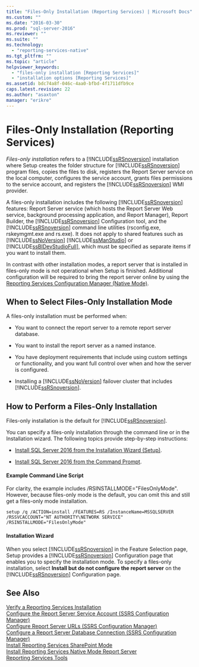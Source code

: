```yaml
---
title: "Files-Only Installation (Reporting Services) | Microsoft Docs"
ms.custom: ""
ms.date: "2016-03-30"
ms.prod: "sql-server-2016"
ms.reviewer: ""
ms.suite: ""
ms.technology: 
  - "reporting-services-native"
ms.tgt_pltfrm: ""
ms.topic: "article"
helpviewer_keywords: 
  - "files-only installation [Reporting Services]"
  - "installation options [Reporting Services]"
ms.assetid: bdc74a8f-046c-4aa0-bfbd-4f1711dfb9ce
caps.latest.revision: 22
ms.author: "asaxton"
manager: "erikre"
---
```

# Files-Only Installation (Reporting Services)
  *Files-only installation* refers to a [!INCLUDE[ssRSnoversion](../../../a9notintoc/includes/ssrsnoversion-md.md)] installation where Setup creates the folder structure for [!INCLUDE[ssRSnoversion](../../../a9notintoc/includes/ssrsnoversion-md.md)] program files, copies the files to disk, registers the Report Server service on the local computer, configures the service account, grants files permissions to the service account, and registers the [!INCLUDE[ssRSnoversion](../../../a9notintoc/includes/ssrsnoversion-md.md)] WMI provider.  
  
 A files-only installation includes the following [!INCLUDE[ssRSnoversion](../../../a9notintoc/includes/ssrsnoversion-md.md)] features: Report Server service (which hosts the Report Server Web service, background processing application, and Report Manager), Report Builder, the [!INCLUDE[ssRSnoversion](../../../a9notintoc/includes/ssrsnoversion-md.md)] Configuration tool, and the [!INCLUDE[ssRSnoversion](../../../a9notintoc/includes/ssrsnoversion-md.md)] command line utilities (rsconfig.exe, rskeymgmt.exe and rs.exe). It does not apply to shared features such as [!INCLUDE[ssNoVersion](../../../a9notintoc/includes/ssnoversion-md.md)] [!INCLUDE[ssManStudio](../../../a9notintoc/includes/ssmanstudio-md.md)] or [!INCLUDE[ssBIDevStudioFull](../../../a9notintoc/includes/ssbidevstudiofull-md.md)], which must be specified as separate items if you want to install them.  
  
 In contrast with other installation modes, a report server that is installed in files-only mode is not operational when Setup is finished. Additional configuration will be required to bring the report server online by using the [Reporting Services Configuration Manager &#40;Native Mode&#41;](../../../reporting-services/install/windows/reporting-services-configuration-manager-native-mode.md).  
  
## When to Select Files-Only Installation Mode  
 A files-only installation must be performed when:  
  
-   You want to connect the report server to a remote report server database.  
  
-   You want to install the report server as a named instance.  
  
-   You have deployment requirements that include using custom settings or functionality, and you want full control over when and how the server is configured.  
  
-   Installing a [!INCLUDE[ssNoVersion](../../../a9notintoc/includes/ssnoversion-md.md)] failover cluster that includes [!INCLUDE[ssRSnoversion](../../../a9notintoc/includes/ssrsnoversion-md.md)].  
  
## How to Perform a Files-Only Installation  
 Files-only installation is the default for [!INCLUDE[ssRSnoversion](../../../a9notintoc/includes/ssrsnoversion-md.md)].  
  
 You can specify a files-only installation through the command line or in the Installation wizard. The following topics provide step-by-step instructions:  
  
-   [Install SQL Server 2016 from the Installation Wizard &#40;Setup&#41;](../../../database-engine/install/windows/install-sql-server-from-the-installation-wizard-setup.md).  
  
-   [Install SQL Server 2016 from the Command Prompt](../../../database-engine/install/windows/install-sql-server-2016-from-the-command-prompt.md).  
  
#### Example Command Line Script  
 For clarity, the example includes /RSINSTALLMODE="FilesOnlyMode". However, because files-only mode is the default, you can omit this and still get a files-only mode installation.  
  
```  
setup /q /ACTION=install /FEATURES=RS /InstanceName=MSSQLSERVER /RSSVCACCOUNT="NT AUTHORITY\NETWORK SERVICE" /RSINSTALLMODE="FilesOnlyMode"  
```  
  
#### Installation Wizard  
 When you select [!INCLUDE[ssRSnoversion](../../../a9notintoc/includes/ssrsnoversion-md.md)] in the Feature Selection page, Setup provides a [!INCLUDE[ssRSnoversion](../../../a9notintoc/includes/ssrsnoversion-md.md)] Configuration page that enables you to specify the installation mode. To specify a files-only installation, select **Install but do not configure the report server** on the [!INCLUDE[ssRSnoversion](../../../a9notintoc/includes/ssrsnoversion-md.md)] Configuration page.  
  
## See Also  
 [Verify a Reporting Services Installation](../../../reporting-services/install/windows/verify-a-reporting-services-installation.md)   
 [Configure the Report Server Service Account &#40;SSRS Configuration Manager&#41;](../../../reporting-services/install/windows/configure-the-report-server-service-account-ssrs-configuration-manager.md)   
 [Configure Report Server URLs  &#40;SSRS Configuration Manager&#41;](../../../reporting-services/install/windows/configure-report-server-urls-ssrs-configuration-manager.md)   
 [Configure a Report Server Database Connection  &#40;SSRS Configuration Manager&#41;](../../../reporting-services/install/windows/configure-a-report-server-database-connection-ssrs-configuration-manager.md)   
 [Install Reporting Services SharePoint Mode](../../../reporting-services/install/windows/install-reporting-services-sharepoint-mode.md)   
 [Install Reporting Services Native Mode Report Server](../Topic/Install%20Reporting%20Services%20Native%20Mode%20Report%20Server.md)   
 [Reporting Services Tools](../../../reporting-services/tools/reporting-services-tools.md)  
  
  